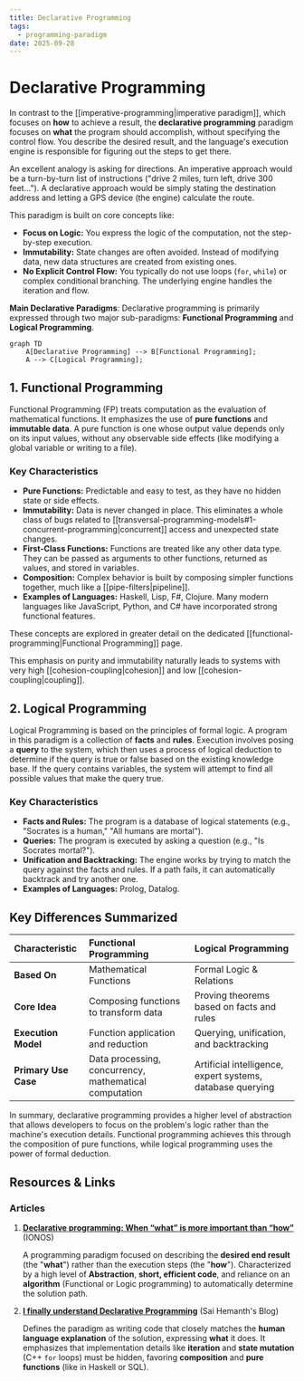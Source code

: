 ```yaml
--- 
title: Declarative Programming
tags:
  - programming-paradigm
date: 2025-09-28
---
```

# Declarative Programming

In contrast to the [[imperative-programming|imperative paradigm]], which focuses on **how** to achieve a result, the **declarative programming** paradigm focuses on **what** the program should accomplish, without specifying the control flow. You describe the desired result, and the language's execution engine is responsible for figuring out the steps to get there.

An excellent analogy is asking for directions. An imperative approach would be a turn-by-turn list of instructions ("drive 2 miles, turn left, drive 300 feet..."). A declarative approach would be simply stating the destination address and letting a GPS device (the engine) calculate the route.

This paradigm is built on core concepts like:
- **Focus on Logic:** You express the logic of the computation, not the step-by-step execution.
- **Immutability:** State changes are often avoided. Instead of modifying data, new data structures are created from existing ones.
- **No Explicit Control Flow:** You typically do not use loops (`for`, `while`) or complex conditional branching. The underlying engine handles the iteration and flow.

**Main Declarative Paradigms**: Declarative programming is primarily expressed through two major sub-paradigms: **Functional Programming** and **Logical Programming**.

```mermaid
graph TD
    A[Declarative Programming] --> B[Functional Programming];
    A --> C[Logical Programming];
```

## 1. Functional Programming

Functional Programming (FP) treats computation as the evaluation of mathematical functions. It emphasizes the use of **pure functions** and **immutable data**. A pure function is one whose output value depends only on its input values, without any observable side effects (like modifying a global variable or writing to a file).

### Key Characteristics
- **Pure Functions:** Predictable and easy to test, as they have no hidden state or side effects.
- **Immutability:** Data is never changed in place. This eliminates a whole class of bugs related to [[transversal-programming-models#1-concurrent-programming|concurrent]] access and unexpected state changes.
- **First-Class Functions:** Functions are treated like any other data type. They can be passed as arguments to other functions, returned as values, and stored in variables.
- **Composition:** Complex behavior is built by composing simpler functions together, much like a [[pipe-filters|pipeline]].
- **Examples of Languages:** Haskell, Lisp, F#, Clojure. Many modern languages like JavaScript, Python, and C# have incorporated strong functional features.

These concepts are explored in greater detail on the dedicated [[functional-programming|Functional Programming]] page.

This emphasis on purity and immutability naturally leads to systems with very high [[cohesion-coupling|cohesion]] and low [[cohesion-coupling|coupling]].

## 2. Logical Programming

Logical Programming is based on the principles of formal logic. A program in this paradigm is a collection of **facts** and **rules**. Execution involves posing a **query** to the system, which then uses a process of logical deduction to determine if the query is true or false based on the existing knowledge base. If the query contains variables, the system will attempt to find all possible values that make the query true.

### Key Characteristics
- **Facts and Rules:** The program is a database of logical statements (e.g., "Socrates is a human," "All humans are mortal").
- **Queries:** The program is executed by asking a question (e.g., "Is Socrates mortal?").
- **Unification and Backtracking:** The engine works by trying to match the query against the facts and rules. If a path fails, it can automatically backtrack and try another one.
- **Examples of Languages:** Prolog, Datalog.

## Key Differences Summarized

| Characteristic | Functional Programming | Logical Programming |
| :--- | :--- | :--- |
| **Based On** | Mathematical Functions | Formal Logic & Relations |
| **Core Idea** | Composing functions to transform data | Proving theorems based on facts and rules |
| **Execution Model** | Function application and reduction | Querying, unification, and backtracking |
| **Primary Use Case** | Data processing, concurrency, mathematical computation | Artificial intelligence, expert systems, database querying |

In summary, declarative programming provides a higher level of abstraction that allows developers to focus on the problem's logic rather than the machine's execution details. Functional programming achieves this through the composition of pure functions, while logical programming uses the power of formal deduction.

## **Resources & Links**

### Articles

1. **[Declarative programming: When “what” is more important than “how”](https://www.ionos.com/digitalguide/websites/web-development/declarative-programming/)** (IONOS)

    A programming paradigm focused on describing the **desired end result** (the "**what**") rather than the execution steps (the "**how**"). Characterized by a high level of **Abstraction**, **short, efficient code**, and reliance on an **algorithm** (Functional or Logic programming) to automatically determine the solution path.

2. **[I finally understand Declarative Programming](https://blog.saihemanth.com/posts/I-Finally-Understand-Declarative/)** (Sai Hemanth's Blog)

    Defines the paradigm as writing code that closely matches the **human language explanation** of the solution, expressing **what** it does. It emphasizes that implementation details like **iteration** and **state mutation** (C++ `for` loops) must be hidden, favoring **composition** and **pure functions** (like in Haskell or SQL).
